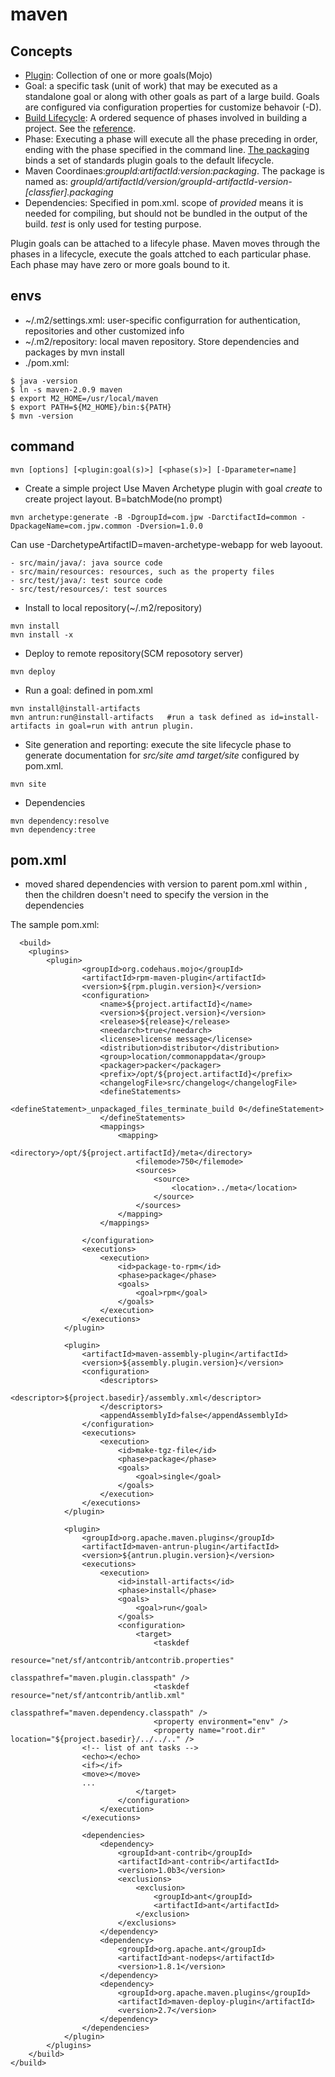 # maven

## Concepts
- [Plugin](https://maven.apache.org/guides/introduction/introduction-to-plugins.html): Collection of one or more goals(Mojo)
- Goal: a specific task (unit of work) that may be executed as a standalone goal or along with other goals as part of a large build. Goals are configured via configuration properties for customize behavoir (-D).
- [Build Lifecycle](https://maven.apache.org/guides/introduction/introduction-to-the-lifecycle.html): A ordered sequence of phases involved in building a project. See the [reference](https://maven.apache.org/guides/introduction/introduction-to-the-lifecycle.html#Lifecycle_Reference).
- Phase: Executing a phase will execute all the phase preceding in order, ending with the phase specified in the command line. [The packaging](https://maven.apache.org/guides/introduction/introduction-to-the-lifecycle.html#Packaging) binds a set of standards plugin goals  to the default lifecycle.
- Maven Coordinaes:*groupId:artifactId:version:packaging*. The package is named as: *groupId/artifactId/version/groupId-artifactId-version-[classfier].packaging*
- Dependencies: Specified in pom.xml. scope of _provided_ means it is needed for compiling, but should not be bundled in the output of the build. _test_ is only used for testing purpose.

Plugin goals can be attached to a lifecyle phase. Maven moves through the phases in a lifecycle, execute the goals attched to each particular phase. Each phase may have zero or more goals bound to it.

## envs
- ~/.m2/settings.xml: user-specific configurration for authentication, repositories and other customized info
- ~/.m2/repository: local maven repository. Store dependencies and packages by mvn install
- ./pom.xml:
```
$ java -version
$ ln -s maven-2.0.9 maven
$ export M2_HOME=/usr/local/maven
$ export PATH=${M2_HOME}/bin:${PATH}
$ mvn -version
```

## command
```
mvn [options] [<plugin:goal(s)>] [<phase(s)>] [-Dparameter=name]
```
- Create a simple project
Use Maven Archetype plugin with goal *create* to create project layout. B=batchMode(no prompt)
```
mvn archetype:generate -B -DgroupId=com.jpw -DarctifactId=common -DpackageName=com.jpw.common -Dversion=1.0.0
```
Can use -DarchetypeArtifactID=maven-archetype-webapp for web layoout.

    - src/main/java/: java source code
    - src/main/resources: resources, such as the property files
    - src/test/java/: test source code
    - src/test/resources/: test sources

- Install to local repository(~/.m2/repository)
```
mvn install
mvn install -x
```
- Deploy to remote repository(SCM reposotory server)
```
mvn deploy
```
- Run a goal: defined in pom.xml
```
mvn install@install-artifacts
mvn antrun:run@install-artifacts   #run a task defined as id=install-artifacts in goal=run with antrun plugin.
```
- Site generation and reporting: execute the site lifecycle phase to generate documentation for *src/site amd target/site* configured by pom.xml.
```
mvn site
```
- Dependencies
```
mvn dependency:resolve
mvn dependency:tree
```

## pom.xml
- moved shared dependencies with version to parent pom.xml within *<dependencyManagement><depenndencies><depdenency/><depenndencies><dependencyManagement>*, then the children doesn't need to specify the version in the dependencies
	
The sample pom.xml:
```
  <build>
    <plugins>
  		<plugin>
				<groupId>org.codehaus.mojo</groupId>
				<artifactId>rpm-maven-plugin</artifactId>
				<version>${rpm.plugin.version}</version>
				<configuration>
					<name>${project.artifactId}</name>
					<version>${project.version}</version>
					<release>${release}</release>
					<needarch>true</needarch>
					<license>license message</license>
					<distribution>distributor</distribution>
					<group>location/commonappdata</group>
					<packager>packer</packager>
					<prefix>/opt/${project.artifactId}</prefix>
					<changelogFile>src/changelog</changelogFile>
					<defineStatements>
						<defineStatement>_unpackaged_files_terminate_build 0</defineStatement>
					</defineStatements>
					<mappings>
						<mapping>
							<directory>/opt/${project.artifactId}/meta</directory>
							<filemode>750</filemode>
							<sources>
								<source>
									<location>../meta</location>
								</source>
							</sources>
						</mapping>
					</mappings>

				</configuration>
				<executions>
					<execution>
						<id>package-to-rpm</id>
						<phase>package</phase>
						<goals>
							<goal>rpm</goal>
						</goals>
					</execution>
				</executions>
			</plugin>

			<plugin>
				<artifactId>maven-assembly-plugin</artifactId>
				<version>${assembly.plugin.version}</version>
				<configuration>
					<descriptors>
						<descriptor>${project.basedir}/assembly.xml</descriptor>
					</descriptors>
					<appendAssemblyId>false</appendAssemblyId>
				</configuration>
				<executions>
					<execution>
						<id>make-tgz-file</id>
						<phase>package</phase>
						<goals>
							<goal>single</goal>
						</goals>
					</execution>
				</executions>
			</plugin>
      
			<plugin>
				<groupId>org.apache.maven.plugins</groupId>
				<artifactId>maven-antrun-plugin</artifactId>
				<version>${antrun.plugin.version}</version>
				<executions>
					<execution>
						<id>install-artifacts</id>
						<phase>install</phase>
						<goals>
							<goal>run</goal>
						</goals>
						<configuration>
							<target>
								<taskdef
									resource="net/sf/antcontrib/antcontrib.properties"
									classpathref="maven.plugin.classpath" />
								<taskdef resource="net/sf/antcontrib/antlib.xml"
									classpathref="maven.dependency.classpath" />
								<property environment="env" />
								<property name="root.dir"	location="${project.basedir}/../../.." />
                <!-- list of ant tasks -->
                <echo></echo>
                <if></if>
                <move></move>
                ...
							</target>
						</configuration>
					</execution>                
				</executions>

				<dependencies>
					<dependency>
						<groupId>ant-contrib</groupId>
						<artifactId>ant-contrib</artifactId>
						<version>1.0b3</version>
						<exclusions>
							<exclusion>
								<groupId>ant</groupId>
								<artifactId>ant</artifactId>
							</exclusion>
						</exclusions>
					</dependency>
					<dependency>
						<groupId>org.apache.ant</groupId>
						<artifactId>ant-nodeps</artifactId>
						<version>1.8.1</version>
					</dependency>
					<dependency>
						<groupId>org.apache.maven.plugins</groupId>
						<artifactId>maven-deploy-plugin</artifactId>
						<version>2.7</version>
					</dependency>
				</dependencies>
			</plugin>
		</plugins>
	</build>                
</build>
```
##
